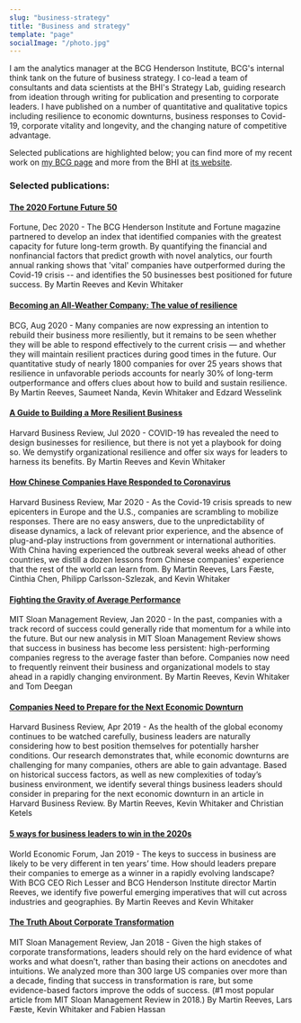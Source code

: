 ```yaml
---
slug: "business-strategy" 
title: "Business and strategy"
template: "page"
socialImage: "/photo.jpg"
---
```


I am the analytics manager at the BCG Henderson Institute, BCG's internal think tank on the future of business strategy. I co-lead a  team of consultants and data scientists at the BHI's Strategy Lab, guiding research from ideation through writing for publication and presenting to corporate leaders. I have published on a number of quantitative and qualitative topics including resilience to economic downturns, business responses to Covid-19, corporate vitality and longevity, and the changing nature of competitive advantage. 

Selected publications are highlighted below; you can find more of my recent work on [my BCG page](https://www.bcg.com/about/people/experts/kevin-whitaker) and more from the BHI at [its website](https://bcghendersoninstitute.com/).

### Selected publications:

#### [The 2020 Fortune Future 50](https://fortune.com/2020/12/03/fortune-future-50-index-global-companies-growth-vitality-formula/)

Fortune, Dec 2020 - The BCG Henderson Institute and Fortune magazine partnered to develop an index that identified companies with the greatest capacity for future long-term growth. By quantifying the financial and nonfinancial factors that predict growth with novel analytics, our fourth annual ranking shows that 'vital' companies have outperformed during the Covid-19 crisis -- and identifies the 50 businesses best positioned for future success. By Martin Reeves and Kevin Whitaker

#### [Becoming an All-Weather Company: The value of resilience](https://bcghendersoninstitute.com/becoming-an-all-weather-company-35d819aa99fe)

BCG, Aug 2020 - Many companies are now expressing an intention to rebuild their business more resiliently, but it remains to be seen whether they will be able to respond effectively to the current crisis — and whether they will maintain resilient practices during good times in the future. Our quantitative study of nearly 1800 companies for over 25 years shows that resilience in unfavorable periods accounts for nearly 30% of long-term outperformance and offers clues about how to build and sustain resilience. By Martin Reeves, Saumeet Nanda, Kevin Whitaker and Edzard Wesselink

#### [A Guide to Building a More Resilient Business](https://hbr.org/2020/07/a-guide-to-building-a-more-resilient-business)

Harvard Business Review, Jul 2020 - COVID-19 has revealed the need to design businesses for resilience, but there is not yet a playbook for doing so. We demystify organizational resilience and offer six ways for leaders to harness its benefits. By Martin Reeves and Kevin Whitaker

#### [How Chinese Companies Have Responded to Coronavirus](https://hbr.org/2020/03/how-chinese-companies-have-responded-to-coronavirus)

Harvard Business Review, Mar 2020 - As the Covid-19 crisis spreads to new epicenters in Europe and the U.S., companies are scrambling to mobilize responses. There are no easy answers, due to the unpredictability of disease dynamics, a lack of relevant prior experience, and the absence of plug-and-play instructions from government or international authorities. With China having experienced the outbreak several weeks ahead of other countries, we distill a dozen lessons from Chinese companies' experience that the rest of the world can learn from. By Martin Reeves, Lars Fæste, Cinthia Chen, Philipp Carlsson-Szlezak, and Kevin Whitaker

#### [Fighting the Gravity of Average Performance](https://sloanreview.mit.edu/article/fighting-the-gravity-of-average-performance/)

MIT Sloan Management Review, Jan 2020 - In the past, companies with a track record of success could generally ride that momentum for a while into the future. But our new analysis in MIT Sloan Management Review shows that success in business has become less persistent: high-performing companies regress to the average faster than before. Companies now need to frequently reinvent their business and organizational models to stay ahead in a rapidly changing environment. By Martin Reeves, Kevin Whitaker and Tom Deegan

#### [Companies Need to Prepare for the Next Economic Downturn](https://hbr.org/2019/04/companies-need-to-prepare-for-the-next-economic-downturn)

Harvard Business Review, Apr 2019 - As the health of the global economy continues to be watched carefully, business leaders are naturally considering how to best position themselves for potentially harsher conditions. Our research demonstrates that, while economic downturns are challenging for many companies, others are able to gain advantage. Based on historical success factors, as well as new complexities of today’s business environment, we identify several things business leaders should consider in preparing for the next economic downturn in an article in Harvard Business Review. By Martin Reeves, Kevin Whitaker and Christian Ketels

#### [5 ways for business leaders to win in the 2020s](https://www.weforum.org/agenda/2019/01/how-business-leaders-can-win-in-the-2020s)

World Economic Forum, Jan 2019 - The keys to success in business are likely to be very different in ten years’ time. How should leaders prepare their companies to emerge as a winner in a rapidly evolving landscape? With BCG CEO Rich Lesser and BCG Henderson Institute director Martin Reeves, we identify five powerful emerging imperatives that will cut across industries and geographies. By Martin Reeves and Kevin Whitaker

#### [The Truth About Corporate Transformation](https://sloanreview.mit.edu/article/the-truth-about-corporate-transformation/)

MIT Sloan Management Review, Jan 2018 - Given the high stakes of corporate transformations, leaders should rely on the hard evidence of what works and what doesn’t, rather than basing their actions on anecdotes and intuitions. We analyzed more than 300 large US companies over more than a decade, finding that success in transformation is rare, but some evidence-based factors improve the odds of success. (#1 most popular article from MIT Sloan Management Review in 2018.) By Martin Reeves, Lars Fæste, Kevin Whitaker and Fabien Hassan